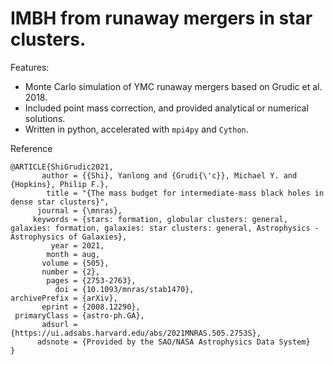 # IMBH from runaway mergers in star clusters.

Features:
- Monte Carlo simulation of YMC runaway mergers based on Grudic et al. 2018.
- Included point mass correction, and provided analytical or numerical solutions.
- Written in python, accelerated with `mpi4py` and `Cython`.

Reference

```
@ARTICLE{ShiGrudic2021,
       author = {{Shi}, Yanlong and {Grudi{\'c}}, Michael Y. and {Hopkins}, Philip F.},
        title = "{The mass budget for intermediate-mass black holes in dense star clusters}",
      journal = {\mnras},
     keywords = {stars: formation, globular clusters: general, galaxies: formation, galaxies: star clusters: general, Astrophysics - Astrophysics of Galaxies},
         year = 2021,
        month = aug,
       volume = {505},
       number = {2},
        pages = {2753-2763},
          doi = {10.1093/mnras/stab1470},
archivePrefix = {arXiv},
       eprint = {2008.12290},
 primaryClass = {astro-ph.GA},
       adsurl = {https://ui.adsabs.harvard.edu/abs/2021MNRAS.505.2753S},
      adsnote = {Provided by the SAO/NASA Astrophysics Data System}
}
```
